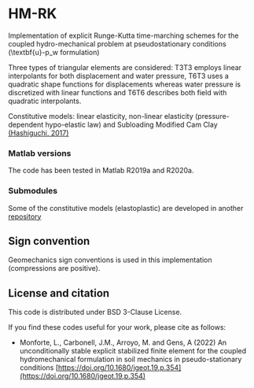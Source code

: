 # HM-RK
Implementation of explicit Runge-Kutta time-marching schemes for the coupled hydro-mechanical problem at pseudostationary conditions (\textbf{u}-p_w formulation) 

Three types of triangular elements are considered: T3T3 employs linear interpolants for both displacement and water pressure, T6T3 uses a quadratic shape functions for displacements whereas water pressure is discretized with linear functions and T6T6 describes both field with quadratic interpolants.

Constitutive models: linear elasticity, non-linear elasticity (pressure-dependent hypo-elastic law) and Subloading Modified Cam Clay [(Hashiguchi, 2017)](https://doi.org/10.1007/978-3-319-48821-9)

### Matlab versions

The code has been tested in Matlab R2019a and R2020a.

### Submodules

Some of the constitutive models (elastoplastic) are developed in another [repository](https://github.com/lluis-mv/ExplicitStressIntegration)

## Sign convention
Geomechanics sign conventions is used in this implementation (compressions are positive).

## License and citation

This code is distributed under BSD 3-Clause License. 


If you find these codes useful for your work, please cite as follows:
- Monforte, L., Carbonell, J.M., Arroyo, M. and Gens, A (2022) An unconditionally stable explicit stabilized finite element for the coupled hydromechanical formulation in soil mechanics in pseudo-stationary conditions [https://doi.org/10.1680/jgeot.19.p.354](https://doi.org/10.1680/jgeot.19.p.354)
